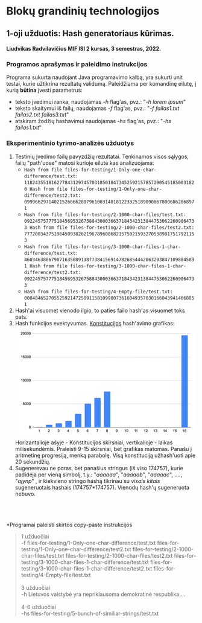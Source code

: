 # Blokų grandinių technologijos
## 1-oji užduotis: Hash generatoriaus kūrimas.
#### Liudvikas Radvilavičius MIF ISI 2 kursas, 3 semestras, 2022. 

### Programos aprašymas ir paleidimo instrukcijos
Programa sukurta naudojant Java programavimo kalbą, yra sukurti unit testai, kurie užtikrina rezultatų validumą. Paleidžiama per komandinę eilutę, į kurią **būtina** įvesti parametrus:
- teksto įvedimui ranka, naudojamas *-h* flag'as, pvz.: "*-h lorem ipsum*"
- teksto skaitymui iš failų, naudojamas *-f* flag'as, pvz.: "*-f failas1.txt failas2.txt failas3.txt*"
- atskiram žodžių hashavimui naudojamas *-hs* flag'as, pvz.: "*-hs failas1.txt*"

### Eksperimentinio tyrimo-analizės užduotys
1. Testinių įvedimo failų pavyzdžių rezultatai. Tenkinamos visos sąlygos, failų "path'uose" matosi kurioje eilutė kas analizuojama: <br />
   - `Hash from file files-for-testing/1-Only-one-char-difference/test.txt:
   1182435518162778431297457031850184734525921578572905451850031820
   Hash from file files-for-testing/1-Only-one-char-difference/test2.txt:
   0999662971402152666628079610031401812233251890908678006862868971`
   - `Hash from file files-for-testing/2-1000-char-files/test.txt:
   0922457577751845695326758843000366371843423138447530622609064733
   Hash from file files-for-testing/2-1000-char-files/test2.txt:
   7772003437519645093826219678960868215750215932705389817517921153`
   - `Hash from file files-for-testing/3-1000-char-files-1-char-difference/test.txt:
   4603463886790716350891387738415691478268544420632038471098845891
   Hash from file files-for-testing/3-1000-char-files-1-char-difference/test2.txt:
   0922457577751845695326758843000366371843423138447530622609064733`
   - `Hash from file files-for-testing/4-Empty-file/test.txt:
   0084846527055259214725091158109980736160493570301660439414668851`
2. Hash'ai visuomet vienodo ilgio, to paties failo hash'as visuomet toks pats.
3. Hash funkcijos evektyvumas. [Konstitucijos](https://www.dropbox.com/s/ce83ry9a4d9642z/konstitucija.txt?dl=0) hash'avimo grafikas:<br />
![img.png](img.png)<br />
Horizantalioje ašyje - Konstitucijos skirsniai, vertikalioje - laikas milisekundėmis. Praleisti 9-15 skirsniai, bet grafikas matomas. Panašu į aritmetinę progresiją, menką parabolę. Visą konstituciją užhash'uoti apie 20 sekundžių. 
4. Sugenerevau ne poras, bet panašius stringus (iš viso 174757), kurie padidėja per vieną simbolį, t.y.: "_aaaaaa_", "_aaaaab_", "_aaaaac_", ...., "_ajynp_" , ir kiekvieno stringo hashą tikrinau su _visais kitais_ sugeneruotais hashais (174757*174757). Vienodų hash'ų sugeneruota nebuvo.



<br /><br /><br />
*Programai paleisti skirtos copy-paste instrukcijos <br />

>1 užduočiai<br />
-f files-for-testing/1-Only-one-char-difference/test.txt
files-for-testing/1-Only-one-char-difference/test2.txt
files-for-testing/2-1000-char-files/test.txt
files-for-testing/2-1000-char-files/test2.txt
files-for-testing/3-1000-char-files-1-char-difference/test.txt
files-for-testing/3-1000-char-files-1-char-difference/test2.txt
>files-for-testing/4-Empty-file/test.txt
<br /><br />
3 užduočiai<br />
> -h Lietuvos valstybė yra nepriklausoma demokratinė respublika....
<br /><br />
4-6 užduočiai<br />
> -hs files-for-testing/5-bunch-of-similiar-strings/test.txt